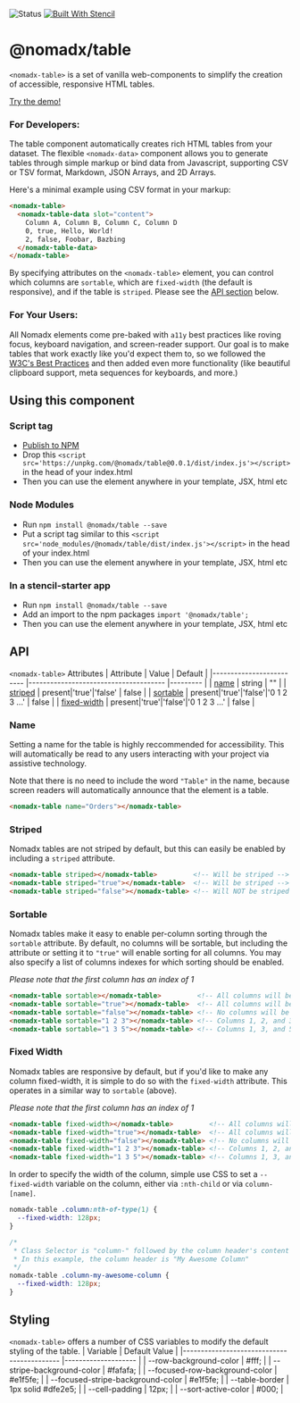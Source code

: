 ![Status](https://img.shields.io/badge/Status-Early_Alpha-red.svg?style=flat-square)
[![Built With Stencil](https://img.shields.io/badge/-Built%20With%20Stencil-16161d.svg?logo=data%3Aimage%2Fsvg%2Bxml%3Bbase64%2CPD94bWwgdmVyc2lvbj0iMS4wIiBlbmNvZGluZz0idXRmLTgiPz4KPCEtLSBHZW5lcmF0b3I6IEFkb2JlIElsbHVzdHJhdG9yIDE5LjIuMSwgU1ZHIEV4cG9ydCBQbHVnLUluIC4gU1ZHIFZlcnNpb246IDYuMDAgQnVpbGQgMCkgIC0tPgo8c3ZnIHZlcnNpb249IjEuMSIgaWQ9IkxheWVyXzEiIHhtbG5zPSJodHRwOi8vd3d3LnczLm9yZy8yMDAwL3N2ZyIgeG1sbnM6eGxpbms9Imh0dHA6Ly93d3cudzMub3JnLzE5OTkveGxpbmsiIHg9IjBweCIgeT0iMHB4IgoJIHZpZXdCb3g9IjAgMCA1MTIgNTEyIiBzdHlsZT0iZW5hYmxlLWJhY2tncm91bmQ6bmV3IDAgMCA1MTIgNTEyOyIgeG1sOnNwYWNlPSJwcmVzZXJ2ZSI%2BCjxzdHlsZSB0eXBlPSJ0ZXh0L2NzcyI%2BCgkuc3Qwe2ZpbGw6I0ZGRkZGRjt9Cjwvc3R5bGU%2BCjxwYXRoIGNsYXNzPSJzdDAiIGQ9Ik00MjQuNywzNzMuOWMwLDM3LjYtNTUuMSw2OC42LTkyLjcsNjguNkgxODAuNGMtMzcuOSwwLTkyLjctMzAuNy05Mi43LTY4LjZ2LTMuNmgzMzYuOVYzNzMuOXoiLz4KPHBhdGggY2xhc3M9InN0MCIgZD0iTTQyNC43LDI5Mi4xSDE4MC40Yy0zNy42LDAtOTIuNy0zMS05Mi43LTY4LjZ2LTMuNkgzMzJjMzcuNiwwLDkyLjcsMzEsOTIuNyw2OC42VjI5Mi4xeiIvPgo8cGF0aCBjbGFzcz0ic3QwIiBkPSJNNDI0LjcsMTQxLjdIODcuN3YtMy42YzAtMzcuNiw1NC44LTY4LjYsOTIuNy02OC42SDMzMmMzNy45LDAsOTIuNywzMC43LDkyLjcsNjguNlYxNDEuN3oiLz4KPC9zdmc%2BCg%3D%3D&colorA=16161d&style=flat-square)](https://github.com/ionic-team/stencil-component-starter)

# @nomadx/table

`<nomadx-table>` is a set of vanilla web-components to simplify the creation of accessible, responsive HTML tables.

[Try the demo!](TODO)

### For Developers:

The table component automatically creates rich HTML tables from your dataset. The flexible `<nomadx-data>` component allows you to generate tables through simple markup or bind data from Javascript, supporting CSV or TSV format, Markdown, JSON Arrays, and 2D Arrays.

Here's a minimal example using CSV format in your markup:
```html 
<nomadx-table>
  <nomadx-table-data slot="content">
    Column A, Column B, Column C, Column D
    0, true, Hello, World!
    2, false, Foobar, Bazbing
  </nomadx-table-data>
</nomadx-table>
```

By specifying attributes on the `<nomadx-table>` element, you can control which columns are `sortable`, which are `fixed-width` (the default is responsive), and if the table is `striped`. Please see the [API section](#api) below.

### For Your Users:

All Nomadx elements come pre-baked with `a11y` best practices like roving focus, keyboard navigation, and screen-reader support. Our goal is to make tables that work exactly like you'd expect them to, so we followed the [W3C's Best Practices](https://www.w3.org/TR/2017/NOTE-wai-aria-practices-1.1-20171214/examples/grid/dataGrids.html) and then added even more functionality (like beautiful clipboard support, meta sequences for keyboards, and more.)

## Using this component

### Script tag

- [Publish to NPM](https://docs.npmjs.com/getting-started/publishing-npm-packages)
- Drop this `<script src='https://unpkg.com/@nomadx/table@0.0.1/dist/index.js'></script>` in the head of your index.html
- Then you can use the element anywhere in your template, JSX, html etc

### Node Modules
- Run `npm install @nomadx/table --save`
- Put a script tag similar to this `<script src='node_modules/@nomadx/table/dist/index.js'></script>` in the head of your index.html
- Then you can use the element anywhere in your template, JSX, html etc

### In a stencil-starter app
- Run `npm install @nomadx/table --save`
- Add an import to the npm packages `import '@nomadx/table';`
- Then you can use the element anywhere in your template, JSX, html etc

## API
`<nomadx-table>` Attributes
| Attribute   	            | Value                                	| Default 	|
|-------------------------	|--------------------------------------	|---------	|
| [name](#name)             | string                               	| ""      	|
| [striped](#striped)     	| present|'true'|'false'               	| false   	|
| [sortable](#sortable)    	| present|'true'|'false'|'0 1 2 3 ...' 	| false   	|
| [fixed-width](#fixed-width) | present|'true'|'false'|'0 1 2 3 ...' 	| false   	|

### Name
Setting a name for the table is highly reccommended for accessibility. This will automatically be read to any users interacting with your project via assistive technology.

Note that there is no need to include the word `"Table"` in the name, because screen readers will automatically announce that the element is a table.
```html
<nomadx-table name="Orders"></nomadx-table>
```

### Striped
Nomadx tables are not striped by default, but this can easily be enabled by including a `striped` attribute.
```html
<nomadx-table striped></nomadx-table>         <!-- Will be striped -->
<nomadx-table striped="true"></nomadx-table>  <!-- Will be striped -->
<nomadx-table striped="false"></nomadx-table> <!-- Will NOT be striped -->
```

### Sortable
Nomadx tables make it easy to enable per-column sorting through the `sortable` attribute. By default, no columns will be sortable, but including the attribute or setting it to `"true"` will enable sorting for all columns. You may also specify a list of columns indexes for which sorting should be enabled. 

*Please note that the first column has an index of 1*

```html
<nomadx-table sortable></nomadx-table>         <!-- All columns will be sortable -->
<nomadx-table sortable="true"></nomadx-table>  <!-- All columns will be sortable -->
<nomadx-table sortable="false"></nomadx-table> <!-- No columns will be sortable -->
<nomadx-table sortable="1 2 3"></nomadx-table> <!-- Columns 1, 2, and 3 will be sortable -->
<nomadx-table sortable="1 3 5"></nomadx-table> <!-- Columns 1, 3, and 5 will be sortable -->
```

### Fixed Width
Nomadx tables are responsive by default, but if you'd like to make any column fixed-width, it is simple to do so with the `fixed-width` attribute. This operates in a similar way to `sortable` (above).

*Please note that the first column has an index of 1*

```html
<nomadx-table fixed-width></nomadx-table>         <!-- All columns will be fixed-width -->
<nomadx-table fixed-width="true"></nomadx-table>  <!-- All columns will be fixed-width -->
<nomadx-table fixed-width="false"></nomadx-table> <!-- No columns will be fixed-width -->
<nomadx-table fixed-width="1 2 3"></nomadx-table> <!-- Columns 1, 2, and 3 will be fixed-width -->
<nomadx-table fixed-width="1 3 5"></nomadx-table> <!-- Columns 1, 3, and 5 will be fixed-width -->
```

In order to specify the width of the column, simple use CSS to set a `--fixed-width` variable on the column, either via `:nth-child` or via `column-[name]`.
```css
nomadx-table .column:nth-of-type(1) {
  --fixed-width: 128px;
}

/* 
 * Class Selector is "column-" followed by the column header's content formatted to kebab case
 * In this example, the column header is "My Awesome Column"
 */
nomadx-table .column-my-awesome-column {
  --fixed-width: 128px;
}
```

## Styling
`<nomadx-table>` offers a number of CSS variables to modify the default styling of the table.
| Variable   	            | Default Value                           |
|-------------------------------------------	|--------------------	|
| --row-background-color                      | #fff;               | 
| --stripe-background-color                   | #fafafa;            | 
| --focused-row-background-color              | #e1f5fe;            | 
| --focused-stripe-background-color           | #e1f5fe;            |
| --table-border                              | 1px solid #dfe2e5;  | 
| --cell-padding                              | 12px;               | 
| --sort-active-color                         | #000;               |

